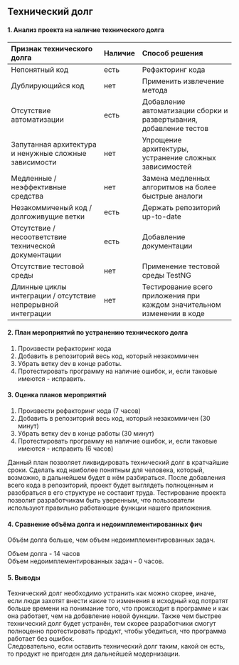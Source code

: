 ## Технический долг

#### 1. Анализ проекта на наличие технического долга

| Признак технического долга | Наличие | Способ решения |
|:---|:---|:---|
| Непонятный код | есть | Рефакторинг кода |
| Дублирующийся код | нет | Применить извлечение метода |
| Отсутствие автоматизации | есть | Добавление автоматизации сборки и развертывания, добавление тестов |
| Запутанная архитектура и ненужные сложные зависимости | нет | Упрощение архитектуры, устранение сложных зависимостей |
| Медленные / неэффективные средства | нет | Замена медленных алгоритмов на более быстрые аналоги |
| Незакоммиченый код / долгоживущие ветки | есть | Держать репозиторий up-to-date |
| Отсутствие / несоответствие технической документации | есть | Добавление документации |
| Отсутствие тестовой среды | нет | Применение тестовой среды TestNG |
| Длинные циклы интеграции / отсутствие непрерывной интеграции | нет | Тестирование всего приложения при каждом значительном изменении в коде|

#### 2. План мероприятий по устранению технического долга

1. Произвести рефакторинг кода</br>
2. Добавить в репозиторий весь код, который незакоммичен</br>
3. Убрать ветку dev в конце работы.</br> 
4. Протестировать программу на наличие ошибок, и, если таковые имеются - исправить.</br>

#### 3. Оценка планов мероприятий

1. Произвести рефакторинг кода (7 часов)</br>
2. Добавить в репозиторий весь код, который незакоммичен (30 минут) </br>
3. Убрать ветку dev в конце работы (30 минут) </br> 
4. Протестировать программу на наличие ошибок, и, если таковые имеются - исправить (6 часов)</br>

Данный план позволяет ликвидировать технический долг в кратчайшие сроки. Сделать код наиболее понятным для человека, который, возможно, в дальнейшем будет в нём разбираться. После добавления всего кода в репозиторий, проект будет выглядеть полноценным и разобраться в его структуре не составит труда. Тестирование проекта позволит разработчикам быть уверенным, что пользователи используют правильно работающие функции нашего приложения.

#### 4. Сравнение объёма долга и недоимплементированных фич

Объём долга больше, чем объем недоимплементированных задач.</br>

Объем долга - 14 часов</br>
Объем недоимплементированных задач - 0 часов.</br>

#### 5. Выводы

Технический долг необходимо устранить как можно скорее, иначе, если люди захотят внести какие то изменения в исходный код потратят больше времени на понимание того, что происходит в программе и как она работает, чем на добавление новой функции. Также чем быстрее технический долг будет устранён, тем скорее разработчики смогут полноценно протестировать продукт, чтобы убедиться, что программа работает без ошибок. </br>
Следовательно, если оставить технический долг таким, какой он есть, то продукт не пригоден для дальнейшей модернизации.
